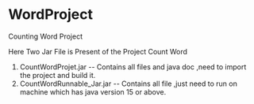 # WordProject
Counting Word Project
 
 Here Two Jar File is Present of the Project Count Word
 1. CountWordProjet.jar -- Contains all files and java doc ,need to import the project and build it.
 2. CountWordRunnable_Jar.jar -- Contains all file ,just need to run on machine which has java version 15 or above.
